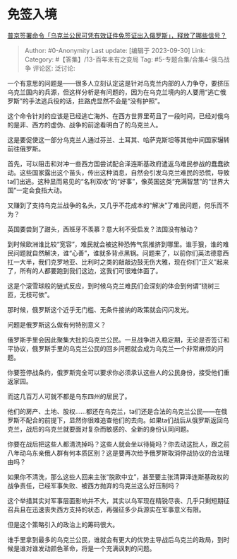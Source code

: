 # 免签入境
[普京签署命令「乌克兰公民可凭有效证件免签证出入俄罗斯」，释放了哪些信号？](https://www.zhihu.com/question/624352775/answer/3232318411)

> Author: #0-Anonymity
> Last update: [编辑于 2023-09-30]
> Link:
> Category: #【答集】/13-百年未有之变局
> Tag: #5-专题合集/合集4-俄乌战争
> 评论区:
> 泛讨论:

一个有意思的问题是——很多人立刻认定这是针对乌克兰内部的人力争夺，要挤压乌克兰国内的兵源，但这样分析是有问题的，因为在乌克兰境内的人要用“逃亡俄罗斯”的手法逃兵役的话，拦路虎显然不会是“没有护照”。

这个命令针对的应该是已经逃亡海外、在西方世界里苟且了一段时间，已经对俄乌的是非、西方的虚伪、战争的前途看明白了的乌克兰人。

这是要促使这一部分乌克兰人通过芬兰、土耳其、哈萨克斯坦等其他中间国家辗转前往俄罗斯。

首先，可以阻击和对冲一些西方国尝试配合泽连斯基政府遣返乌难民参战的蠢蠢欲动。这些国家露出这个苗头，传出这种消息，自然会引发乌克兰难民的恐慌，导致ta们出逃。这种显而易见的“名利双收”的“好事”，像英国这类“充满智慧”的“世界大国”一定会食指大动。

又赚到了支持乌克兰战争的名头，又几乎不花成本的“解决”了难民问题，何乐而不为？

英国要尝到了甜头，西班牙不羡慕？意大利不受启发？法国没有触动？

到时候欧洲谁比较“宽容”，难民就会被这种恐怖气氛推挤到哪里。谁手狠，谁的难民问题就自然解决，谁“心善”，谁就多背点黑锅。问题来了，以前你们英法德意西扛一大半，我们克罗地亚、比利时之类的敲敲边鼓无伤大雅，现在你们“正义”起来了，所有的人都要跑到我们这边，这我们可很难体面了。

这是个滚雪球般的链式反应，到时候乌克兰难民们会深刻的体会到何谓“绕树三匝，无枝可依”。

那时候，俄罗斯这个近乎无门槛、无条件接纳的政策就会闪闪发光。

问题是俄罗斯这么做有何特别意义？

俄罗斯手里会因此聚集大批的乌克兰公民。一旦战争进入稳定期，无论是否签订和平协议，俄罗斯手里的乌克兰公民的回乡问题就会成为乌克兰一个非常麻烦的问题。

你要签停战条约，俄罗斯完全可以要求你必须承认这些人的公民身份，接受他们重返家园。

而这几百万人可就不都是乌东四州的居民了。

他们的房产、土地、股权……都还在乌克兰，ta们还是合法的乌克兰公民——在俄罗斯不配合的前提下，显然你很难追查他们的去向。如果ta们战后从俄罗斯返回乌克兰，战后的乌克兰就要面对复杂而敏感的、全新的身份认同问题。

你要在战后把这些人都清洗掉吗？这些人就会坐以待毙吗？你去动这批人，跟之前八年动乌东亲俄人群有何本质区别？这是要再次给予俄罗斯取消停战协议的合法理由吗？

如果你不清洗，那么这些人回来主张“脱欧中立”，甚至要主张清算泽连斯基政权的战争责任，已经军事失败、被西方抛弃的乌克兰这么好压制吗？

这个举措其实对军事层面影响并不大，其实以乌军现在精锐尽丧、几乎只剩短期征召兵且在迅速丧失西方支持的状态，再强征多少兵源实在军事意义有限。

但是这个策略引入的政治上的筹码很大。

谁手里拿到最多的乌克兰公民，谁就会有更大的优势主导战后乌克兰的政局，到时候是谁对谁发动颜色革命，将是一个充满讽刺的问题。
